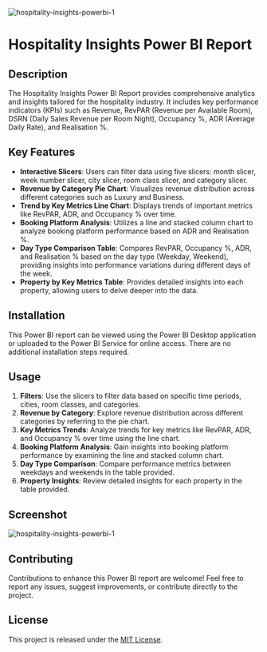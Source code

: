 ![hospitality-insights-powerbi-1](https://github.com/AmishBaskaran/hospitality-insights-powerbi/assets/167852107/e8d53171-1c3b-408a-8dac-13db4d6957cd)
# Hospitality Insights Power BI Report

## Description

The Hospitality Insights Power BI Report provides comprehensive analytics and insights tailored for the hospitality industry. It includes key performance indicators (KPIs) such as Revenue, RevPAR (Revenue per Available Room), DSRN (Daily Sales Revenue per Room Night), Occupancy %, ADR (Average Daily Rate), and Realisation %.

## Key Features

- **Interactive Slicers**: Users can filter data using five slicers: month slicer, week number slicer, city slicer, room class slicer, and category slicer.
- **Revenue by Category Pie Chart**: Visualizes revenue distribution across different categories such as Luxury and Business.
- **Trend by Key Metrics Line Chart**: Displays trends of important metrics like RevPAR, ADR, and Occupancy % over time.
- **Booking Platform Analysis**: Utilizes a line and stacked column chart to analyze booking platform performance based on ADR and Realisation %.
- **Day Type Comparison Table**: Compares RevPAR, Occupancy %, ADR, and Realisation % based on the day type (Weekday, Weekend), providing insights into performance variations during different days of the week.
- **Property by Key Metrics Table**: Provides detailed insights into each property, allowing users to delve deeper into the data.

## Installation

This Power BI report can be viewed using the Power BI Desktop application or uploaded to the Power BI Service for online access. There are no additional installation steps required.

## Usage

1. **Filters**: Use the slicers to filter data based on specific time periods, cities, room classes, and categories.
2. **Revenue by Category**: Explore revenue distribution across different categories by referring to the pie chart.
3. **Key Metrics Trends**: Analyze trends for key metrics like RevPAR, ADR, and Occupancy % over time using the line chart.
4. **Booking Platform Analysis**: Gain insights into booking platform performance by examining the line and stacked column chart.
5. **Day Type Comparison**: Compare performance metrics between weekdays and weekends in the table provided.
6. **Property Insights**: Review detailed insights for each property in the table provided.

## Screenshot

![hospitality-insights-powerbi-1](https://github.com/AmishBaskaran/hospitality-insights-powerbi/assets/167852107/0a7c9be2-87f1-4b4e-a42f-7c2473749ed5)


## Contributing

Contributions to enhance this Power BI report are welcome! Feel free to report any issues, suggest improvements, or contribute directly to the project.

## License

This project is released under the [MIT License](https://opensource.org/licenses/MIT).
